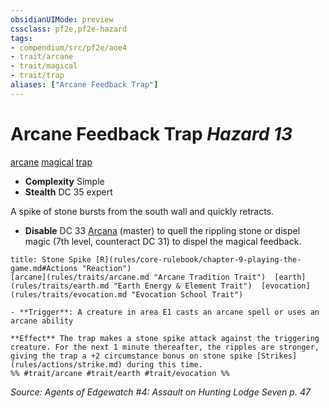 ```yaml
---
obsidianUIMode: preview
cssclass: pf2e,pf2e-hazard
tags:
- compendium/src/pf2e/aoe4
- trait/arcane
- trait/magical
- trait/trap
aliases: ["Arcane Feedback Trap"]
---
```

# Arcane Feedback Trap *Hazard 13*  
[arcane](rules/traits/arcane.md "Arcane Tradition Trait")  [magical](rules/traits/magical.md "Magical Item Trait")  [trap](rules/traits/trap.md "Trap Hazard Trait")  

- **Complexity** Simple
- **Stealth** DC 35 expert  

A spike of stone bursts from the south wall and quickly retracts.

- **Disable** DC 33 [Arcana](compendium/skills.md#Arcana) (master) to quell the rippling stone or dispel magic (7th level, counteract DC 31) to dispel the magical feedback.  
     
```ad-embed-ability
title: Stone Spike [R](rules/core-rulebook/chapter-9-playing-the-game.md#Actions "Reaction")
[arcane](rules/traits/arcane.md "Arcane Tradition Trait")  [earth](rules/traits/earth.md "Earth Energy & Element Trait")  [evocation](rules/traits/evocation.md "Evocation School Trait")  

- **Trigger**: A creature in area E1 casts an arcane spell or uses an arcane ability

**Effect** The trap makes a stone spike attack against the triggering creature. For the next 1 minute thereafter, the ripples are stronger, giving the trap a +2 circumstance bonus on stone spike [Strikes](rules/actions/strike.md) during this time.  
%% #trait/arcane #trait/earth #trait/evocation %%
```

*Source: Agents of Edgewatch #4: Assault on Hunting Lodge Seven p. 47*